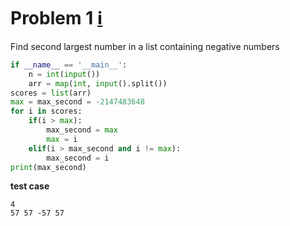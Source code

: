 # Problem 1 [:information_source:](https://www.hackerrank.com/challenges/find-second-maximum-number-in-a-list/editorial)
Find second largest number in a list containing negative numbers
```python
if __name__ == '__main__':
    n = int(input())
    arr = map(int, input().split())
scores = list(arr)
max = max_second = -2147483648
for i in scores:
    if(i > max):
        max_second = max
        max = i
    elif(i > max_second and i != max):
        max_second = i
print(max_second)
```
**test case**
```
4
57 57 -57 57
```

